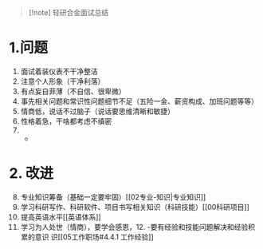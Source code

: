 > [!note] 轻研合金面试总结

# 1.问题
1. 面试着装仪表不干净整洁
2. 注意个人形象（干净利落）
3. 有点妄自菲薄（不自信、很卑微）
4. 事先相关问题和常识性问题细节不足（五险一金、薪资构成、加班问题等等）
5. 情商低，说话不过脑子（说话要思维清晰和敏捷）
6. 性格着急，干啥都考虑不缜密
7. -
# 2. 改进
8. 专业知识筹备（基础一定要牢固）[[02专业-知识|专业知识]]
9. 学习科研写作、科研软件、项目书写相关知识（科研技能）[[00科研项目]]
10. 提高英语水平[[英语体系]]
11. 学习为人处世（情商），要学会感恩，12. -要有经验和技能问题解决和经验积累的意识 识[[05工作职场#4.4.1 工作经验]]
